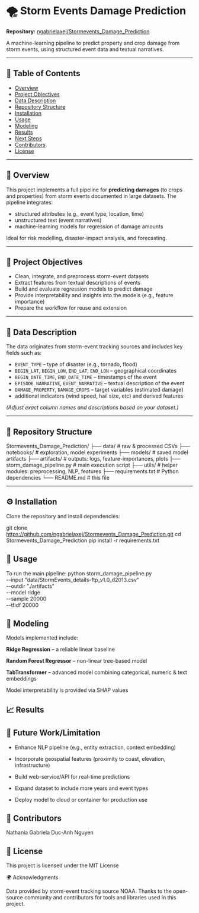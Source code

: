 # 🌪️ Storm Events Damage Prediction  
**Repository:** [ngabrielaxej/Stormevents_Damage_Prediction](https://github.com/ngabrielaxej/Stormevents_Damage_Prediction)

A machine-learning pipeline to predict property and crop damage from storm events, using structured event data and textual narratives.

---

## 📘 Table of Contents  
- [Overview](#-overview)  
- [Project Objectives](#-project-objectives)  
- [Data Description](#-data-description)  
- [Repository Structure](#-repository-structure)  
- [Installation](#-installation)  
- [Usage](#-usage)  
- [Modeling](#-modeling)  
- [Results](#-results)  
- [Next Steps](#-next-steps)  
- [Contributors](#-contributors)  
- [License](#-license)  

---

## 🧠 Overview  
This project implements a full pipeline for **predicting damages** (to crops and properties) from storm events documented in large datasets. The pipeline integrates:  
- structured attributes (e.g., event type, location, time)  
- unstructured text (event narratives)  
- machine-learning models for regression of damage amounts  

Ideal for risk modelling, disaster-impact analysis, and forecasting.

---

## 🎯 Project Objectives  
- Clean, integrate, and preprocess storm-event datasets  
- Extract features from textual descriptions of events  
- Build and evaluate regression models to predict damage  
- Provide interpretability and insights into the models (e.g., feature importance)  
- Prepare the workflow for reuse and extension  

---

## 🧾 Data Description  
The data originates from storm-event tracking sources and includes key fields such as:  
- `EVENT_TYPE` – type of disaster (e.g., tornado, flood)  
- `BEGIN_LAT`, `BEGIN_LON`, `END_LAT`, `END_LON` – geographical coordinates  
- `BEGIN_DATE_TIME`, `END_DATE_TIME` – timestamps of the event  
- `EPISODE_NARRATIVE`, `EVENT_NARRATIVE` – textual description of the event  
- `DAMAGE_PROPERTY`, `DAMAGE_CROPS` – target variables (estimated damage)  
- additional indicators (wind speed, hail size, etc) and derived features  

*(Adjust exact column names and descriptions based on your dataset.)*

---

## 📁 Repository Structure  
Stormevents_Damage_Prediction/
├── data/ # raw & processed CSVs
├── notebooks/ # exploration, model experiments
├── models/ # saved model artifacts
├── artifacts/ # outputs: logs, feature-importances, plots
├── storm_damage_pipeline.py # main execution script
├── utils/ # helper modules: preprocessing, NLP, features
├── requirements.txt # Python dependencies
└── README.md # this file

---

## ⚙️ Installation  
Clone the repository and install dependencies:

git clone https://github.com/ngabrielaxej/Stormevents_Damage_Prediction.git
cd Stormevents_Damage_Prediction
pip install -r requirements.txt

## 🧭 Usage

To run the main pipeline:
python storm_damage_pipeline.py \
  --input "data/StormEvents_details-ftp_v1.0_d2013.csv" \
  --outdir "./artifacts" \
  --model ridge \
  --sample 20000 \
  --tfidf 20000


## 🤖 Modeling

Models implemented include:

**Ridge Regression** – a reliable linear baseline

**Random Forest Regressor** – non-linear tree-based model

**TabTransformer** – advanced model combining categorical, numeric & text embeddings

Model interpretability is provided via SHAP values

## 📈 Results



## 🚀 Future Work/Limitation

- Enhance NLP pipeline (e.g., entity extraction, context embedding)

- Incorporate geospatial features (proximity to coast, elevation, infrastructure)

- Build web-service/API for real-time predictions

- Expand dataset to include more years and event types

- Deploy model to cloud or container for production use

## 👥 Contributors
Nathania Gabriela
Duc-Anh Nguyen

## 📄 License

This project is licensed under the MIT License


🌍 Acknowledgments

Data provided by storm-event tracking source NOAA.
Thanks to the open-source community and contributors for tools and libraries used in this project.

